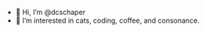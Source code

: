 - 👋 Hi, I’m @dcschaper
- 👀 I’m interested in cats, coding, coffee, and consonance.

<!---
dcschaper/dcschaper is a ✨ special ✨ repository because its `README.md` (this file) appears on your GitHub profile.
You can click the Preview link to take a look at your changes.
--->
